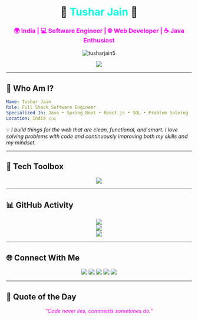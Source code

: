 <h1 align="center">🚀 <span style="color:#00ffe1;">Tushar Jain</span> 🚀</h1>
<h3 align="center" style="color:#ff00ff;">🌍 India | 💻 Software Engineer | 🌐 Web Developer | ☕ Java Enthusiast</h3>

<p align="center">
  <img src="https://komarev.com/ghpvc/?username=tusharjain5&label=Profile+Views&color=00ffe1&style=flat" alt="tusharjain5" />
</p>

<p align="center">
  <img src="https://readme-typing-svg.herokuapp.com?font=Fira+Code&size=24&duration=3000&pause=1000&color=00FFE1&center=true&vCenter=true&width=600&lines=Hey+I'm+Tushar+Jain!;Code+🧠.+Debug+🛠️.+Repeat+🔁.;Full+Stack+Developer+🚀;Java+%7C+SpringBoot+%7C+React.js+🌐;" />
</p>

---

## 🧠 Who Am I?

```yaml
Name: Tushar Jain
Role: Full Stack Software Engineer
Specialized In: Java • Spring Boot • React.js • SQL • Problem Solving
Location: India 🇨🇳
```

💡 _I build things for the web that are clean, functional, and smart. I love solving problems with code and continuously improving both my skills and my mindset._

---

## 🚀 Tech Toolbox

<p align="center">
  <img src="https://skillicons.dev/icons?i=java,spring,react,javascript,html,css,mysql,git,github" />
</p>

---

## 📊 GitHub Activity

<p align="center">
  <img src="https://github-readme-stats.vercel.app/api?username=tusharjain5&show_icons=true&theme=tokyonight&border_radius=10&title_color=00ffe1&icon_color=ff00ff" />
  <br/>
  <img src="https://github-readme-streak-stats.herokuapp.com?user=tusharjain5&theme=tokyonight&ring=00ffe1&fire=ff00ff&currStreakLabel=ffffff" />
  <br/>
  <img src="https://github-readme-stats.vercel.app/api/top-langs/?username=tusharjain5&layout=compact&theme=tokyonight&title_color=00ffe1" />
</p>

---

## 🌐 Connect With Me

<p align="center">
  <a href="mailto:jaint8648@gmail.com"><img src="https://img.shields.io/badge/Gmail-00ffe1?style=for-the-badge&logo=gmail&logoColor=black" /></a>
  <a href="https://x.com/tusharjain55"><img src="https://img.shields.io/badge/X-00ffe1?style=for-the-badge&logo=twitter&logoColor=black" /></a>
  <a href="https://linkedin.com/in/tushar-jain-ba89b41b1"><img src="https://img.shields.io/badge/LinkedIn-ff00ff?style=for-the-badge&logo=linkedin&logoColor=black" /></a>
  <a href="https://leetcode.com/u/jaint8648/"><img src="https://img.shields.io/badge/LeetCode-00ffe1?style=for-the-badge&logo=leetcode&logoColor=black" /></a>
  <a href="https://www.geeksforgeeks.org/user/tusharjain55/"><img src="https://img.shields.io/badge/GeeksforGeeks-ff00ff?style=for-the-badge&logo=geeksforgeeks&logoColor=black" /></a>
</p>

---

## 🧠 Quote of the Day

<p align="center">
  <i style="color:#ff00ff;">"Code never lies, comments sometimes do."</i>
</p>
